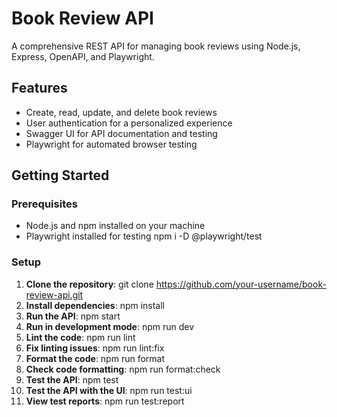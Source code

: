 # Book Review API

A comprehensive REST API for managing book reviews using Node.js, Express, OpenAPI, and Playwright.

## Features
- Create, read, update, and delete book reviews
- User authentication for a personalized experience
- Swagger UI for API documentation and testing
- Playwright for automated browser testing

## Getting Started

### Prerequisites
- Node.js and npm installed on your machine
- Playwright installed for testing
    npm i -D @playwright/test

### Setup
1. **Clone the repository**:
    git clone https://github.com/your-username/book-review-api.git
2. **Install dependencies**:
    npm install
3. **Run the API**:
    npm start
4. **Run in development mode**:
    npm run dev
5. **Lint the code**:
    npm run lint
6. **Fix linting issues**:
    npm run lint:fix
7. **Format the code**:
    npm run format
8. **Check code formatting**:
    npm run format:check
9. **Test the API**:
    npm test
10. **Test the API with the UI**:
    npm run test:ui
11. **View test reports**:
    npm run test:report

